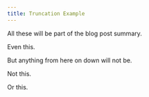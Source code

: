 ```yaml
---
title: Truncation Example
---
```


All these will be part of the blog post summary.

Even this.

<!--truncate-->

But anything from here on down will not be.

Not this.

Or this.